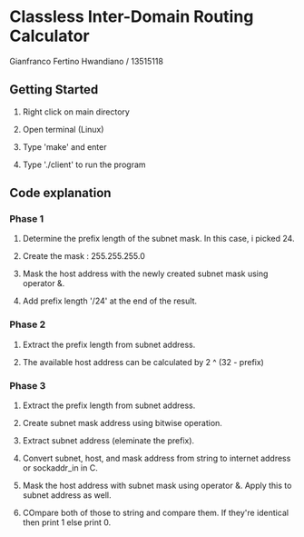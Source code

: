 # Classless Inter-Domain Routing Calculator

Gianfranco Fertino Hwandiano / 13515118


## Getting Started

1. Right click on main directory

2. Open terminal (Linux)

3. Type 'make' and enter

4. Type './client' to run the program

## Code explanation

### Phase 1

1. Determine the prefix length of the subnet mask. In this case, i picked 24.

2. Create the mask : 255.255.255.0

3. Mask the host address with the newly created subnet mask using operator &.

4. Add prefix length '/24' at the end of the result.

### Phase 2

1. Extract the prefix length from subnet address.

2. The available host address can be calculated by 2 ^ (32 - prefix)

### Phase 3

1. Extract the prefix length from subnet address.

2. Create subnet mask address using bitwise operation.  

3. Extract subnet address (eleminate the prefix).

4. Convert subnet, host, and mask address from string to internet address or sockaddr_in in C.

5. Mask the host address with subnet mask using operator &. Apply this to subnet address as well.

6. COmpare both of those to string and compare them. If they're identical then print 1 else print 0.
